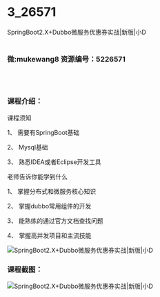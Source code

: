 # 3_26571
SpringBoot2.X+Dubbo微服务优惠券实战|新版|小D
<br/></br>
<h3>微:mukewang8 资源编号：5226571</h3>
<br/></br>
<h3>课程介绍：</h3>
<p>课程须知</p>
<p>1、 需要有SpringBoot基础</p>
<p>2、 Mysql基础</p>
<p>3、 熟悉IDEA或者Eclipse开发工具</p>
<p>老师告诉你能学到什么</p>
<p>1、 掌握分布式和微服务核心知识</p>
<p>2、 掌握dubbo常用组件的开发</p>
<p>3、 能熟练的通过官方文档查找问题</p>
<p>4、 掌握高并发项目和主流技能</p>
<p><img src="https://www.ko996.com/wp-content/uploads/img/2022/09/1-98-300x168.png" alt="SpringBoot2.X+Dubbo微服务优惠券实战|新版|小D"></p>
<div class="info-desc">
<h3>课程截图：</h3>
<p><img src="https://www.ko996.com/wp-content/uploads/img/2022/09/2-110.png" alt="SpringBoot2.X+Dubbo微服务优惠券实战|新版|小D"></p>


			
</div>
